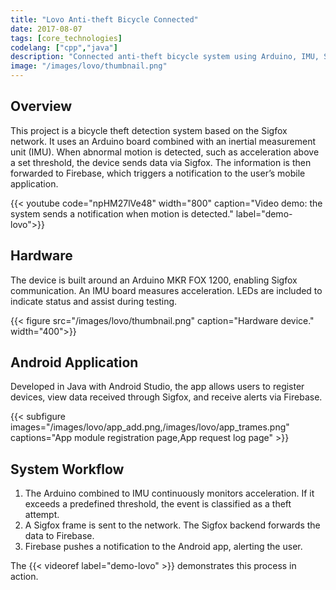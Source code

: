 ```yaml
---
title: "Lovo Anti-theft Bicycle Connected"
date: 2017-08-07
tags: [core_technologies]
codelang: ["cpp","java"]
description: "Connected anti-theft bicycle system using Arduino, IMU, Sigfox, and Firebase to detect motion and notify users."
image: "/images/lovo/thumbnail.png"
---
```


## Overview

This project is a bicycle theft detection system based on the Sigfox network. It uses an Arduino board combined with an inertial measurement unit (IMU). When abnormal motion is detected, such as acceleration above a set threshold, the device sends data via Sigfox. The information is then forwarded to Firebase, which triggers a notification to the user’s mobile application.

{{< youtube code="npHM27lVe48" width="800" caption="Video demo: the system sends a notification when motion is detected." label="demo-lovo">}}

## Hardware

The device is built around an Arduino MKR FOX 1200, enabling Sigfox communication. An IMU board measures acceleration. LEDs are included to indicate status and assist during testing.

{{< figure src="/images/lovo/thumbnail.png" caption="Hardware device." width="400">}}

## Android Application

Developed in Java with Android Studio, the app allows users to register devices, view data received through Sigfox, and receive alerts via Firebase.

{{< subfigure images="/images/lovo/app_add.png,/images/lovo/app_trames.png" captions="App module registration page,App request log page" >}}

## System Workflow

1. The Arduino combined to IMU continuously monitors acceleration. If it exceeds a predefined threshold, the event is classified as a theft attempt.  
2. A Sigfox frame is sent to the network. The Sigfox backend forwards the data to Firebase.  
3. Firebase pushes a notification to the Android app, alerting the user.  

The {{< videoref label="demo-lovo" >}} demonstrates this process in action.

